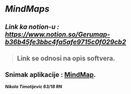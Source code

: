 

# ***MindMaps***






## ***Link ka notion-u : https://www.notion.so/Gerumap-b36b45fe3bbc4fa5afe9715c0f029cb2***
> ## **Link se odnosi na opis softvera.**






## **Snimak aplikacije** : [MindMap](https://user-images.githubusercontent.com/72966266/236627818-4b7ed6dd-9468-4bdb-8cce-aa258ba4e90f.mp4).




***Nikola Timotijevic 63/18 RN***
